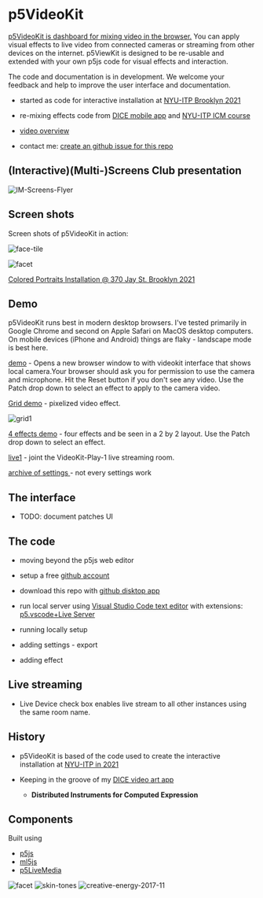 # p5VideoKit

[p5VideoKit is dashboard for mixing video in the browser.](https://github.com/jht1493/p5VideoKit)
You can apply visual effects
to live video from connected cameras or streaming from other devices on the internet.
p5ViewKit is designed to be re-usable and extended
with your own p5js code for visual effects and interaction.

The code and documentation is in development.
We welcome your feedback and help to improve the user interface and documentation.

- started as code for interactive installation at [NYU-ITP Brooklyn 2021](https://jht1493.github.io/2021-NYU-ITP-Installation)

- re-mixing effects code from
  [DICE mobile app](http://www.johnhenrythompson.com/3-dice) and
  [NYU-ITP ICM course](https://github.com/ITPNYU/ICM-2021-Code)
- [video overview](https://youtu.be/6t9aiVLL9OQ)
- contact me: [create an github issue for this repo](https://github.com/jht1493/p5VideoKit/issues)

## (Interactive)(Multi-)Screens Club presentation

![IM-Screens-Flyer](docs/media/IM-Screens-Flyer-1.jpg)

## Screen shots

Screen shots of p5VideoKit in action:

![face-tile](docs/media/0-face-tile-1-test_2022-05-03-2.jpg)

![facet](docs/media/0-facet-hd_2021-08-25.jpeg)

[Colored Portraits Installation @ 370 Jay St. Brooklyn 2021](https://jht1493.github.io/2021-NYU-ITP-Installation/colored.html)

## Demo

p5VideoKit runs best in modern desktop browsers. I've tested primarily in Google Chrome and second on Apple Safari on MacOS desktop computers. On mobile devices (iPhone and Android) things are flaky - landscape mode is best here.

[demo](https://jht1493.net/p5VideoKit/demo/) - Opens a new browser window to with videokit interface that shows local camera.Your browser should ask you for permission to use the camera and microphone. Hit the Reset button if you don't see any video. Use the Patch drop down to select an effect to apply to the camera video.

[Grid demo](https://jht1493.net/p5VideoKit/demo/?d=demo/grid1.json) - pixelized video effect.

![grid1](docs/media/grid1.jpg)

[4 effects demo](https://jht1493.net/p5VideoKit/demo/?d=demo/effects4.json) - four effects and be seen in a 2 by 2 layout. Use the Patch drop down to select an effect.

[live1](https://jht1493.net/p5VideoKit/demo/?d=baked/live1.json) - joint the VideoKit-Play-1 live streaming room.

[archive of settings ](https://jht1493.net/p5VideoKit/demo/settings.html) - not every settings work

## The interface

- TODO: document patches UI

## The code

- moving beyond the p5js web editor
- setup a free [github account ](https://github.com/)
- download this repo with [github disktop app](https://desktop.github.com/)
- run local server using
  [Visual Studio Code text editor](https://code.visualstudio.com/)
  with extensions:
  [p5.vscode+Live Server](https://marketplace.visualstudio.com/items?itemName=samplavigne.p5-vscode)

- running locally setup
- adding settings - export
- adding effect

## Live streaming

- Live Device check box enables live stream to all other instances using the same room name.

## History

- p5VideoKit is based of the code used to create the interactive installation at [NYU-ITP in 2021](https://jht1493.github.io/2021-NYU-ITP-Installation/)

- Keeping in the groove of my [DICE video art app](http://www.johnhenrythompson.com/3-dice)

  - **Distributed Instruments for Computed Expression**

## Components

Built using

- [p5js](https://p5js.org)
- [ml5js](https://ml5js.org)
- [p5LiveMedia](https://github.com/vanevery/p5LiveMedia)

![facet](docs/media/1-show-posenet-facemesh_2021-12-12_28.png)
![skin-tones](docs/media/skin-tones-1-bb-jht.jpg)
![creative-energy-2017-11](docs/media/creative-energy-2017-11.jpg)
